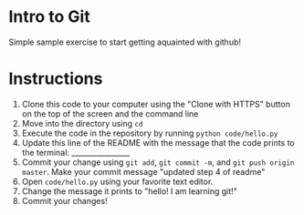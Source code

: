 # Intro to Git 
Simple sample exercise to start getting aquainted with github! 

# Instructions 
1. Clone this code to your computer using the "Clone with HTTPS" button on the top of the screen and the command line
2. Move into the directory using `cd` 
3. Execute the code in the repository by running `python code/hello.py`
4. Update this line of the README with the message that the code prints to the terminal: ________________
5. Commit your change using `git add`, `git commit -m`, and `git push origin master`. Make your commit message "updated step 4 of readme"
6. Open `code/hello.py` using your favorite text editor. 
7. Change the message it prints to "hello! I am learning git!"
8. Commit your changes! 